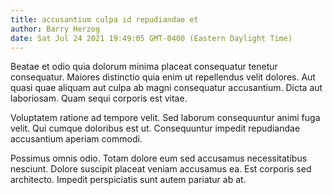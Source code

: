 ```yaml
---
title: accusantium culpa id repudiandae et
author: Barry Herzog
date: Sat Jul 24 2021 19:49:05 GMT-0400 (Eastern Daylight Time)
---
```

Beatae et odio quia dolorum minima placeat consequatur tenetur consequatur. Maiores distinctio quia enim ut repellendus velit dolores. Aut quasi quae aliquam aut culpa ab magni consequatur accusantium. Dicta aut laboriosam. Quam sequi corporis est vitae.

 Voluptatem ratione ad tempore velit. Sed laborum consequuntur animi fuga velit. Qui cumque doloribus est ut. Consequuntur impedit repudiandae accusantium aperiam commodi.

 Possimus omnis odio. Totam dolore eum sed accusamus necessitatibus nesciunt. Dolore suscipit placeat veniam accusamus ea. Est corporis sed architecto. Impedit perspiciatis sunt autem pariatur ab at.